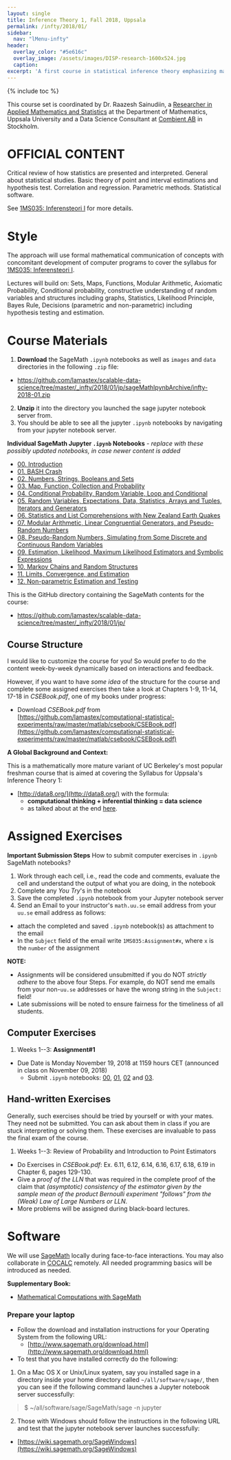 ```yaml
---
layout: single
title: Inference Theory 1, Fall 2018, Uppsala
permalink: /infty/2018/01/
sidebar:
  nav: "lMenu-infty"
header:
  overlay_color: "#5e616c"
  overlay_image: /assets/images/DISP-research-1600x524.jpg
  caption: 
excerpt: 'A first course in statistical inference theory emphasizing mathematics and data processing from scratch.<br /><br /><br />{::nomarkdown}<iframe style="display: inline-block;" src="https://ghbtns.com/github-btn.html?user=lamastex&repo=scalable-data-science&type=star&count=true&size=large" frameborder="0" scrolling="0" width="160px" height="30px"></iframe> <iframe style="display: inline-block;" src="https://ghbtns.com/github-btn.html?user=lamastex&repo=scalable-data-science&type=fork&count=true&size=large" frameborder="0" scrolling="0" width="158px" height="30px"></iframe>{:/nomarkdown}'
---
```

{% include toc %}

This course set is coordinated by Dr. Raazesh Sainudiin, a [Researcher in Applied Mathematics and Statistics](http://math.uu.se/research/raazesh-sainudiin/) at the Department of Mathematics, Uppsala University and a Data Science Consultant at [Combient AB](https://combient.com/) in Stockholm. 

# OFFICIAL CONTENT

Critical review of how statistics are presented and interpreted. General about statistical studies. Basic theory of point and interval estimations and hypothesis test. Correlation and regression. Parametric methods. Statistical software.

See [1MS035: Inferensteori I](http://www.uu.se/en/admissions/freestanding-courses/course-syllabus/?kpid=27407&kKod=1MS035) for more details.

# Style

The approach will use formal mathematical communication of concepts with concomitant development of computer programs to cover the syllabus for [1MS035: Inferensteori I](http://www.uu.se/en/admissions/freestanding-courses/course-syllabus/?kpid=27407&kKod=1MS035).
 
Lectures will build on: Sets, Maps, Functions, Modular Arithmetic, Axiomatic Probability, Conditional probability, constructive understanding of random variables and structures including graphs, Statistics, Likelihood Principle, Bayes Rule, Decisions (parametric and non-parametric) including hypothesis testing and estimation. 

# Course Materials

1. **Download** the SageMath `.ipynb` notebooks as well as `images` and `data` directories in the following `.zip` file:
  - <a href="https://github.com/lamastex/scalable-data-science/tree/master/_infty/2018/01/jp/sageMathIpynbArchive/infty-2018-01.zip">https://github.com/lamastex/scalable-data-science/tree/master/_infty/2018/01/jp/sageMathIpynbArchive/infty-2018-01.zip</a>
2. **Unzip** it into the directory you launched the sage jupyter notebook server from. 
3. You should be able to see all the jupyter `.ipynb` notebooks by navigating from your jupyter notebook server.

**Individual SageMath Jupyter `.ipynb` Notebooks** *- replace with these possibly updated notebooks, in case newer content is added*

- [00. Introduction](jp/00/)
- [01. BASH Crash](jp/01/)
- [02. Numbers, Strings, Booleans and Sets](jp/02/)
- [03. Map, Function, Collection and Probability](jp/03/)
- [04. Conditional Probability, Random Variable, Loop and Conditional](jp/04/)
- [05. Random Variables, Expectations, Data, Statistics, Arrays and Tuples, Iterators and Generators](jp/05/)
- [06. Statistics and List Comprehensions with New Zealand Earth Quakes](jp/06/)
- [07. Modular Arithmetic, Linear Congruential Generators, and Pseudo-Random Numbers](jp/07/)
- [08. Pseudo-Random Numbers, Simulating from Some Discrete and Continuous Random Variables](jp/08/)
- [09. Estimation, Likelihood, Maximum Likelihood Estimators and Symbolic Expressions](jp/09/)
- [10. Markov Chains and Random Structures](jp/10/)
- [11. Limits, Convergence, and Estimation](jp/11/)
- [12. Non-parametric Estimation and Testing](jp/12/)


This is the GitHub directory containing the SageMath contents for the course:

-  <a href="https://github.com/lamastex/scalable-data-science/tree/master/_infty/2018/01/jp/">https://github.com/lamastex/scalable-data-science/tree/master/_infty/2018/01/jp/</a>

## Course Structure

I would like to customize the course for you! So would prefer to do the content week-by-week dynamically based on interactions and feedback. 

However, if you want to have *some idea* of the structure for the course and complete some assigned exercises then take a look at Chapters 1-9, 11-14, 17-18 in *CSEBook.pdf*, one of my books under progress:

- Download *CSEBook.pdf* from [https://github.com/lamastex/computational-statistical-experiments/raw/master/matlab/csebook/CSEBook.pdf](https://github.com/lamastex/computational-statistical-experiments/raw/master/matlab/csebook/CSEBook.pdf)

**A Global Background and Context:**

This is a mathematically more mature variant of UC Berkeley's most popular freshman course that is aimed at covering the Syllabus for Uppsala's Inference Theory 1:

 - [http://data8.org/](http://data8.org/) with the formula:
   - **computational thinking + inferential thinking  = data science** 
   - as talked about at the end [here](https://www.youtube.com/watch?v=ggq7HiDO0OU).

# Assigned Exercises

**Important Submission Steps** How to submit computer exercises in `.ipynb` SageMath notebooks?

1. Work through each cell, i.e., read the code and comments, evaluate the cell and understand the output of what you are doing, in the notebook 
2. Complete any *You Try*'s in the notebook
3. Save the completed `.ipynb` notebook from your Jupyter notebook server
4. Send an Email to your instructor's `math.uu.se` email address from your `uu.se` email address as follows:
  - attach the completed and saved `.ipynb` notebook(s) as attachment to the email
  - In the `Subject` field of the email write `1MS035:Assignment#x`, where `x` is the `number` of the assignment

**NOTE:** 
- Assignments will be considered unsubmitted if you do NOT *strictly adhere* to the above four Steps.
For example, do NOT send me emails from your non-`uu.se` addresses or have the wrong string in the `Subject:` field!
- Late submissions will be noted to ensure fairness for the timeliness of all students.

## Computer Exercises

1. Weeks 1--3: **Assignment#1**
  - Due Date is Monday November 19, 2018 at 1159 hours CET (announced in class on November 09, 2018)
    - Submit `.ipynb` notebooks: [00](jp/00/), [01](jp/01/), [02](jp/02/) and [03](jp/03/).

## Hand-written Exercises

Generally, such exercises should be tried by yourself or with your mates. They need not be submitted. You can ask about them in class if you are stuck interpreting or solving them. These exercises are invaluable to pass the final exam of the course.

1. Weeks 1--3: Review of Probability and Introduction to Point Estimators
  - Do Exercises in *CSEBook.pdf*: Ex. 6.11, 6.12, 6.14, 6.16, 6.17, 6.18, 6.19  in Chapter 6, pages 129-130. 
  - Give a *proof of the LLN* that was required in the complete proof of the claim that *(asymptotic) consistency of the estimator given by the sample mean of the product Bernoulli experiment "follows" from the (Weak) Law of Large Numbers or LLN*.
  - More problems will be assigned during black-board lectures.

# Software

We will use [SageMath](http://www.sagemath.org/) locally during face-to-face interactions. You may also collaborate in [COCALC](https://cocalc.com/) remotely. All needed programming basics will be introduced as needed.

**Supplementary Book:**  
  * [Mathematical Computations with SageMath](http://lamastex.org/preprints/compSageMathZimmerman120517.pdf)

### Prepare your laptop 

- Follow the download and installation instructions for your Operating System from the following URL:
  - [http://www.sagemath.org/download.html](http://www.sagemath.org/download.html)
- To test that you have installed correctly do the following:

1. On a Mac OS X or Unix/Linux syatem, say you installed sage in a directory inside your home directory called `~/all/software/sage/`, then you can see if the following command launches a Jupyter notebook server successfully:

> $ ~/all/software/sage/SageMath/sage -n jupyter

2. Those with Windows should follow the instructions in the following URL and test that the jupyter notebook server launches successfully:
  - [https://wiki.sagemath.org/SageWindows](https://wiki.sagemath.org/SageWindows)

